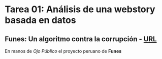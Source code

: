 # Tarea 01: Análisis de una webstory basada en datos
## Funes: Un algoritmo contra la corrupción - [URL](https://ojo-publico.com/especiales/funes/)
En manos de *Ojo Público* el proyecto peruano de **Funes** 

